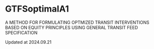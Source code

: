 # GTFSoptimalA1
A METHOD FOR FORMULATING OPTMIZED TRANSIT INTERVENTIONS BASED ON EQUITY PRINCIPLES USING GENERAL TRANSIT FEED SPECIFICATION

Updated at 2024.09.21
